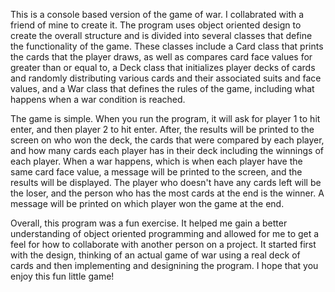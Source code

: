 This is a console based version of the game of war. I collabrated with a friend of mine to create it. The program uses object oriented design to create the overall structure and is divided into several classes that define the functionality of the game. These classes include a Card class that prints the cards that the player draws, as well as compares card face values for greater than or equal to, 
a Deck class that initializes player decks of cards and randomly distributing various cards and their associated suits and face values, and a War class that defines the rules of the game, including what happens when a war condition is reached. 

The game is simple. When you run the program, it will ask for player 1 to hit enter, and then player 2 to hit enter. After, the results will be printed to the screen on who won the deck, the cards that were compared by each player, and how many cards each player has in their deck including the winnings of each player. When a war happens, which is when each player have the same 
card face value, a message will be printed to the screen, and the results will be displayed. The player who doesn't have any cards left will be the loser, and the person who has the most cards at the end is the winner. A message will be printed on which player won the game at the end. 

Overall, this program was a fun exercise. It helped me gain a better understanding of object oriented programming and allowed for me to get a feel for how to collaborate with another person on a project. It started first with the design, thinking of an actual game of war using a real deck of cards and then implementing and designining the program. I hope that you enjoy this fun little game! 
